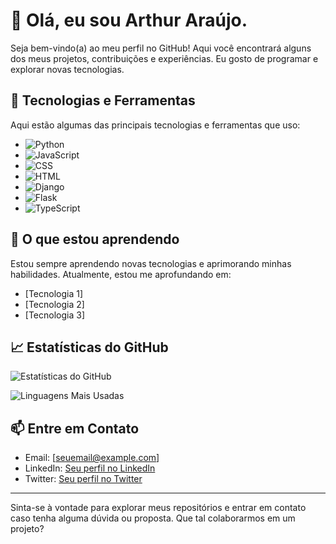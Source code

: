 # 👋 Olá, eu sou Arthur Araújo.

Seja bem-vindo(a) ao meu perfil no GitHub! Aqui você encontrará alguns dos meus projetos, contribuições e experiências. Eu gosto de programar e explorar novas tecnologias. 

## 🚀 Tecnologias e Ferramentas

Aqui estão algumas das principais tecnologias e ferramentas que uso:

- ![Python](https://img.shields.io/badge/-Python-3776AB?logo=python&logoColor=white)
- ![JavaScript](https://img.shields.io/badge/-JavaScript-F7DF1E?logo=javascript&logoColor=black)
- ![CSS](https://img.shields.io/badge/-CSS3-1572B6?logo=css3&logoColor=white)
- ![HTML](https://img.shields.io/badge/-HTML5-E34F26?logo=html5&logoColor=white)
- ![Django](https://img.shields.io/badge/-Django-092E20?logo=django&logoColor=white)
- ![Flask](https://img.shields.io/badge/-Flask-000000?logo=flask&logoColor=white)
- ![TypeScript](https://img.shields.io/badge/-TypeScript-3178C6?logo=typescript&logoColor=white)

## 🌱 O que estou aprendendo

Estou sempre aprendendo novas tecnologias e aprimorando minhas habilidades. Atualmente, estou me aprofundando em:

- [Tecnologia 1]
- [Tecnologia 2]
- [Tecnologia 3]

## 📈 Estatísticas do GitHub

![Estatísticas do GitHub](https://github-readme-stats.vercel.app/api?username=seu-usuario&show_icons=true&theme=radical)

![Linguagens Mais Usadas](https://github-readme-stats.vercel.app/api/top-langs/?username=seu-usuario&layout=compact&theme=radical)

## 📫 Entre em Contato

- Email: [seuemail@example.com]
- LinkedIn: [Seu perfil no LinkedIn](https://www.linkedin.com/in/seu-perfil/)
- Twitter: [Seu perfil no Twitter](https://twitter.com/seu-usuario)

---

Sinta-se à vontade para explorar meus repositórios e entrar em contato caso tenha alguma dúvida ou proposta. Que tal colaborarmos em um projeto?

